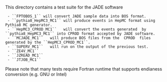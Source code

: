  This directory contains a test suite for the JADE software

     - ``FPTOBOS_1`` will convert JADE sample data into BOS format.
     - ``pythia8_HepMC3_MC1`` will produce events in HepMC format using Pythia8 MC generator.
     - ``HepMC3_CPROD_MC1``   will convert the events generated  by ``pythia8_HepMC3_MC1`` into CPROD format accepted by JADE software.
     - ``MCJADE_MC1``   will produce BOS files from the  CPROD  files generated by the ``HepMC3_CPROD_MC1``.
     - ``SUPERV_MC1``   will run on the output of the previous test.
     - ``ZE4V_MC1``   
     - ``JZREAD_MC1``   
     - ``JTJOB_MC1``   
     
  Please note that many tests require Fortran runtime that supports endianess conversion (e.g. GNU or Intel)